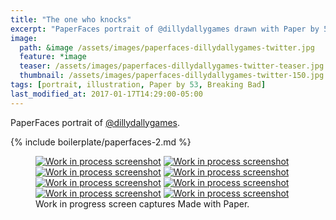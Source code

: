 ```yaml
---
title: "The one who knocks"
excerpt: "PaperFaces portrait of @dillydallygames drawn with Paper by 53 on an iPad."
image: 
  path: &image /assets/images/paperfaces-dillydallygames-twitter.jpg 
  feature: *image
  teaser: /assets/images/paperfaces-dillydallygames-twitter-teaser.jpg
  thumbnail: /assets/images/paperfaces-dillydallygames-twitter-150.jpg
tags: [portrait, illustration, Paper by 53, Breaking Bad]
last_modified_at: 2017-01-17T14:29:00-05:00
---
```


PaperFaces portrait of [@dillydallygames](http://twitter.com/dillydallygames).

{% include boilerplate/paperfaces-2.md %}

<figure class="third">
  <a href="/assets/images/paperfaces-dillydallygames-process-1-lg.jpg"><img src="/assets/images/paperfaces-dillydallygames-process-1-600.jpg" alt="Work in process screenshot"></a>
  <a href="/assets/images/paperfaces-dillydallygames-process-2-lg.jpg"><img src="/assets/images/paperfaces-dillydallygames-process-2-600.jpg" alt="Work in process screenshot"></a>
  <a href="/assets/images/paperfaces-dillydallygames-process-3-lg.jpg"><img src="/assets/images/paperfaces-dillydallygames-process-3-600.jpg" alt="Work in process screenshot"></a>
  <a href="/assets/images/paperfaces-dillydallygames-process-4-lg.jpg"><img src="/assets/images/paperfaces-dillydallygames-process-4-600.jpg" alt="Work in process screenshot"></a>
  <a href="/assets/images/paperfaces-dillydallygames-process-5-lg.jpg"><img src="/assets/images/paperfaces-dillydallygames-process-5-600.jpg" alt="Work in process screenshot"></a>
  <a href="/assets/images/paperfaces-dillydallygames-process-6-lg.jpg"><img src="/assets/images/paperfaces-dillydallygames-process-6-600.jpg" alt="Work in process screenshot"></a>
  <a href="/assets/images/paperfaces-dillydallygames-process-7-lg.jpg"><img src="/assets/images/paperfaces-dillydallygames-process-7-600.jpg" alt="Work in process screenshot"></a>
  <a href="/assets/images/paperfaces-dillydallygames-process-8-lg.jpg"><img src="/assets/images/paperfaces-dillydallygames-process-8-600.jpg" alt="Work in process screenshot"></a>
  <figcaption>Work in progress screen captures Made with Paper.</figcaption>
</figure>
